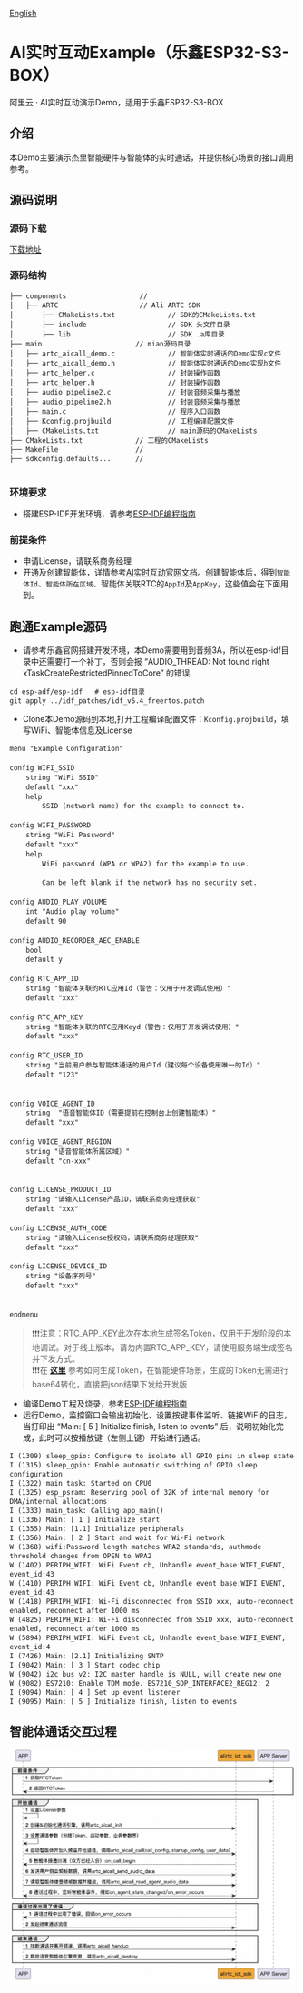 [English](README_English.md)

# AI实时互动Example（乐鑫ESP32-S3-BOX）
阿里云 · AI实时互动演示Demo，适用于乐鑫ESP32-S3-BOX

## 介绍
本Demo主要演示杰里智能硬件与智能体的实时通话，并提供核心场景的接口调用参考。

## 源码说明

### 源码下载
[下载地址](https://github.com/MediaBox-Demos/amdemos-lot-aicall/tree/main/esp32-s3)

### 源码结构
```
├── components                  // 
│   ├── ARTC                    // Ali ARTC SDK
│       ├── CMakeLists.txt             // SDK的CMakeLists.txt
│       ├── include                    // SDK 头文件目录
│       ├── lib                        // SDK .a库目录
├── main                       // mian源码目录
│   ├── artc_aicall_demo.c             // 智能体实时通话的Demo实现c文件
│   ├── artc_aicall_demo.h             // 智能体实时通话的Demo实现h文件
│   ├── artc_helper.c                  // 封装操作函数
│   ├── artc_helper.h                  // 封装操作函数
│   ├── audio_pipeline2.c              // 封装音频采集与播放
│   ├── audio_pipeline2.h              // 封装音频采集与播放
│   ├── main.c                         // 程序入口函数
│   ├── Kconfig.projbuild              // 工程编译配置文件
│   ├── CMakeLists.txt                 // main源码的CMakeLists
├── CMakeLists.txt             // 工程的CMakeLists
├── MakeFile                   // 
├── sdkconfig.defaults...      // 


```

### 环境要求
- 搭建ESP-IDF开发环境，请参考[ESP-IDF编程指南](https://docs.espressif.com/projects/esp-idf/zh_CN/latest/esp32/get-started/index.html)


### 前提条件
- 申请License，请联系商务经理
- 开通及创建智能体，详情参考[AI实时互动官网文档](https://help.aliyun.com/zh/ims/user-guide/create-agents-for-audio-and-video-calls)。创建智能体后，得到`智能体Id`、`智能体所在区域`、智能体关联RTC的`AppId`及`AppKey`，这些值会在下面用到。

## 跑通Example源码

- 请参考乐鑫官网搭建开发环境，本Demo需要用到音频3A，所以在esp-idf目录中还需要打一个补丁，否则会报 “AUDIO_THREAD: Not found right xTaskCreateRestrictedPinnedToCore” 的错误
```shell
cd esp-adf/esp-idf   # esp-idf目录
git apply ../idf_patches/idf_v5.4_freertos.patch
```
- Clone本Demo源码到本地,打开工程编译配置文件：`Kconfig.projbuild`，填写WiFi、智能体信息及License
```txt
menu "Example Configuration"

config WIFI_SSID
    string "WiFi SSID"
	default "xxx"
	help
		SSID (network name) for the example to connect to.

config WIFI_PASSWORD
    string "WiFi Password"
    default "xxx"
	help
		WiFi password (WPA or WPA2) for the example to use.

		Can be left blank if the network has no security set.

config AUDIO_PLAY_VOLUME
    int "Audio play volume"
    default 90

config AUDIO_RECORDER_AEC_ENABLE
    bool
    default y

config RTC_APP_ID
    string "智能体关联的RTC应用Id（警告：仅用于开发调试使用）"
    default "xxx"

config RTC_APP_KEY
    string "智能体关联的RTC应用Keyd（警告：仅用于开发调试使用）"
    default "xxx" 

config RTC_USER_ID
    string "当前用户参与智能体通话的用户Id（建议每个设备使用唯一的Id）"
    default "123"


config VOICE_AGENT_ID
    string  "语音智能体ID（需要提前在控制台上创建智能体）"
    default "xxx"

config VOICE_AGENT_REGION
    string "语音智能体所属区域）"
    default "cn-xxx"


config LICENSE_PRODUCT_ID
    string "请输入License产品ID，请联系商务经理获取"
    default "xxx"

config LICENSE_AUTH_CODE
    string "请输入License授权码，请联系商务经理获取"
    default "xxx"

config LICENSE_DEVICE_ID
    string "设备序列号"
    default "xxx"


endmenu

```
> ❗❗❗注意：RTC_APP_KEY此次在本地生成签名Token，仅用于开发阶段的本地调试。对于线上版本，请勿内置RTC_APP_KEY，请使用服务端生成签名并下发方式。    
> ❗❗❗在 [**这里**](https://help.aliyun.com/zh/ims/user-guide/generate-artc-authentication-token?spm=a2c4g.11186623.help-menu-193643.d_2_5_7_2_3.33a578b03GRPer&scm=20140722.H_2922636._.OR_help-T_cn~zh-V_1) 参考如何生成Token，在智能硬件场景，生成的Token无需进行base64转化，直接把json结果下发给开发版

- 编译Demo工程及烧录，参考[ESP-IDF编程指南](https://docs.espressif.com/projects/esp-idf/zh_CN/latest/esp32/get-started/index.html#id8)
- 运行Demo，监控窗口会输出初始化、设置按键事件监听、链接WiFi的日志，当打印出 “Main: [ 5 ] Initialize finish, listen to events” 后，说明初始化完成，此时可以按播放键（左侧上键）开始进行通话。
```
I (1309) sleep_gpio: Configure to isolate all GPIO pins in sleep state
I (1315) sleep_gpio: Enable automatic switching of GPIO sleep configuration
I (1322) main_task: Started on CPU0
I (1325) esp_psram: Reserving pool of 32K of internal memory for DMA/internal allocations
I (1333) main_task: Calling app_main()
I (1336) Main: [ 1 ] Initialize start
I (1355) Main: [1.1] Initialize peripherals
I (1356) Main: [ 2 ] Start and wait for Wi-Fi network
W (1368) wifi:Password length matches WPA2 standards, authmode threshold changes from OPEN to WPA2
W (1402) PERIPH_WIFI: WiFi Event cb, Unhandle event_base:WIFI_EVENT, event_id:43
W (1410) PERIPH_WIFI: WiFi Event cb, Unhandle event_base:WIFI_EVENT, event_id:43
W (1418) PERIPH_WIFI: Wi-Fi disconnected from SSID xxx, auto-reconnect enabled, reconnect after 1000 ms
W (4825) PERIPH_WIFI: Wi-Fi disconnected from SSID xxx, auto-reconnect enabled, reconnect after 1000 ms
W (5894) PERIPH_WIFI: WiFi Event cb, Unhandle event_base:WIFI_EVENT, event_id:4
I (7426) Main: [2.1] Initializing SNTP
I (9042) Main: [ 3 ] Start codec chip
W (9042) i2c_bus_v2: I2C master handle is NULL, will create new one
W (9082) ES7210: Enable TDM mode. ES7210_SDP_INTERFACE2_REG12: 2
I (9094) Main: [ 4 ] Set up event listener
I (9095) Main: [ 5 ] Initialize finish, listen to events
```


## 智能体通话交互过程

<p align="center">
  <img src="./aicall.jpg"/>
</p>
